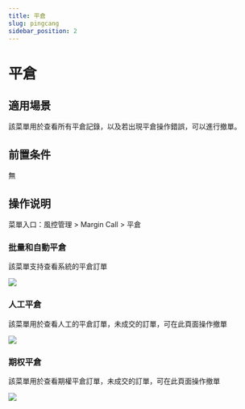```yaml
---
title: 平倉
slug: pingcang
sidebar_position: 2
---
```



# 平倉

## 適用場景

該菜單用於查看所有平倉記錄，以及若出現平倉操作錯誤，可以進行撤單。

## 前置条件

無

## 操作说明

菜單入口：風控管理 &gt; Margin Call &gt;  平倉

### 批量和自動平倉

該菜單支持查看系統的平倉訂單

<img src="/assets/HM5pbx0uEoLNYaxMFPDcb9q3nje.png"/>

### 人工平倉

該菜單用於查看人工的平倉訂單，未成交的訂單，可在此頁面操作撤單

<img src="/assets/OEnNb3yg9oe5X4xwkl9ctDqUnRf.png"/>

### 期权平倉

該菜單用於查看期權平倉訂單，未成交的訂單，可在此頁面操作撤單

<img src="/assets/DHrgbh9V4oUNBzxJ3JwckCLSnHe.png"/>

